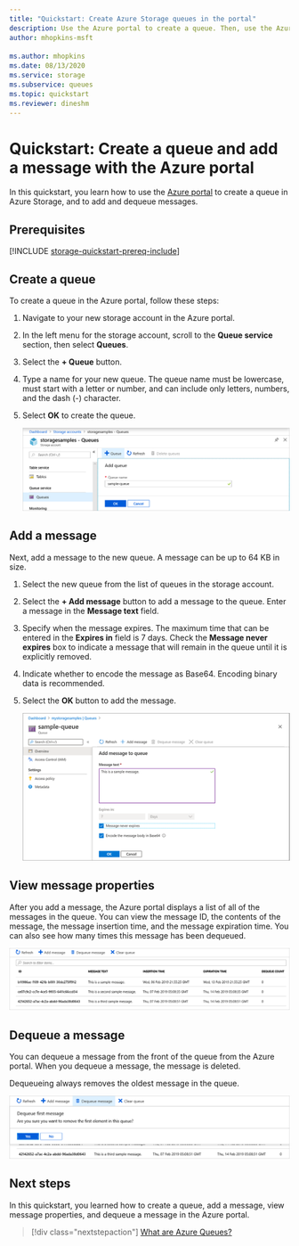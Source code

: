 ```yaml
---
title: "Quickstart: Create Azure Storage queues in the portal"
description: Use the Azure portal to create a queue. Then, use the Azure portal to add a message, view the message properties, and dequeue the message.
author: mhopkins-msft

ms.author: mhopkins
ms.date: 08/13/2020
ms.service: storage
ms.subservice: queues
ms.topic: quickstart
ms.reviewer: dineshm
---
```


# Quickstart: Create a queue and add a message with the Azure portal

In this quickstart, you learn how to use the [Azure portal](https://portal.azure.com/) to create a queue in Azure Storage, and to add and dequeue messages.

## Prerequisites

[!INCLUDE [storage-quickstart-prereq-include](../../../includes/storage-quickstart-prereq-include.md)]

## Create a queue

To create a queue in the Azure portal, follow these steps:

1. Navigate to your new storage account in the Azure portal.
2. In the left menu for the storage account, scroll to the **Queue service** section, then select **Queues**.
3. Select the **+ Queue** button.
4. Type a name for your new queue. The queue name must be lowercase, must start with a letter or number, and can include only letters, numbers, and the dash (-) character.
6. Select **OK** to create the queue.

    ![Screenshot showing how to create a queue in the Azure portal](media/storage-quickstart-queues-portal/create-queue.png)

## Add a message

Next, add a message to the new queue. A message can be up to 64 KB in size.

1. Select the new queue from the list of queues in the storage account.
1. Select the **+ Add message** button to add a message to the queue. Enter a message in the **Message text** field. 
1. Specify when the message expires. The maximum time that can be entered in the **Expires in** field is 7 days. Check the **Message never expires** box to indicate a message that will remain in the queue until it is explicitly removed.
1. Indicate whether to encode the message as Base64. Encoding binary data is recommended.
1. Select the **OK** button to add the message.

    ![Screenshot showing how to add a message to a queue](media/storage-quickstart-queues-portal/add-message.png)

## View message properties

After you add a message, the Azure portal displays a list of all of the messages in the queue. You can view the message ID, the contents of the message, the message insertion time, and the message expiration time. You can also see how many times this message has been dequeued.

![Screenshot showing message properties](media/storage-quickstart-queues-portal/view-message-properties.png)

## Dequeue a message

You can dequeue a message from the front of the queue from the Azure portal. When you dequeue a message, the message is deleted. 

Dequeueing always removes the oldest message in the queue. 

![Screenshot showing how to dequeue a message from the portal](media/storage-quickstart-queues-portal/dequeue-message.png)

## Next steps

In this quickstart, you learned how to create a queue, add a message, view message properties, and dequeue a message in the Azure portal.

> [!div class="nextstepaction"]
> [What are Azure Queues?](storage-queues-introduction.md)
